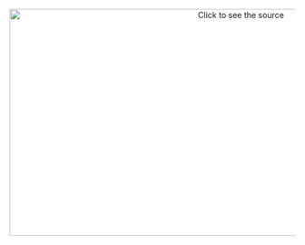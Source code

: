 <div align="center">
	<br>
	<img src="header.svg" width="800" height="400" alt="Click to see the source">
	<br>
</div>
